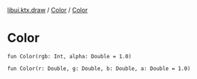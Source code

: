 [libui.ktx.draw](../README.md) / [Color](README.md) / [Color](-color.md)

# Color

`fun Color(rgb: Int, alpha: Double = 1.0)`

`fun Color(r: Double, g: Double, b: Double, a: Double = 1.0)`

